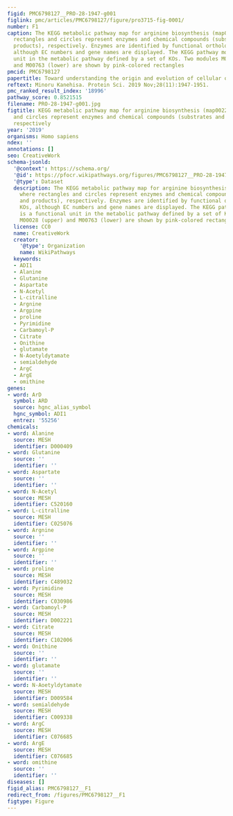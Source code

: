 ```yaml
---
figid: PMC6798127__PRO-28-1947-g001
figlink: pmc/articles/PMC6798127/figure/pro3715-fig-0001/
number: F1
caption: The KEGG metabolic pathway map for arginine biosynthesis (map00220), where
  rectangles and circles represent enzymes and chemical compounds (substrates and
  products), respectively. Enzymes are identified by functional orthologs called KOs,
  although EC numbers and gene names are displayed. The KEGG pathway module is a functional
  unit in the metabolic pathway defined by a set of KOs. Two modules M00028 (upper)
  and M00763 (lower) are shown by pink‐colored rectangles
pmcid: PMC6798127
papertitle: Toward understanding the origin and evolution of cellular organisms.
reftext: Minoru Kanehisa. Protein Sci. 2019 Nov;28(11):1947-1951.
pmc_ranked_result_index: '18996'
pathway_score: 0.8521515
filename: PRO-28-1947-g001.jpg
figtitle: KEGG metabolic pathway map for arginine biosynthesis (map00220), where rectangles
  and circles represent enzymes and chemical compounds (substrates and products),
  respectively
year: '2019'
organisms: Homo sapiens
ndex: ''
annotations: []
seo: CreativeWork
schema-jsonld:
  '@context': https://schema.org/
  '@id': https://pfocr.wikipathways.org/figures/PMC6798127__PRO-28-1947-g001.html
  '@type': Dataset
  description: The KEGG metabolic pathway map for arginine biosynthesis (map00220),
    where rectangles and circles represent enzymes and chemical compounds (substrates
    and products), respectively. Enzymes are identified by functional orthologs called
    KOs, although EC numbers and gene names are displayed. The KEGG pathway module
    is a functional unit in the metabolic pathway defined by a set of KOs. Two modules
    M00028 (upper) and M00763 (lower) are shown by pink‐colored rectangles
  license: CC0
  name: CreativeWork
  creator:
    '@type': Organization
    name: WikiPathways
  keywords:
  - ADI1
  - Alanine
  - Glutanine
  - Aspartate
  - N-Acetyl
  - L-citralline
  - Argnine
  - Argpine
  - proline
  - Pyrimidine
  - Carbamoyl-P
  - Citrate
  - Onithine
  - glutamate
  - N-Aoetyldytamate
  - semialdehyde
  - ArgC
  - ArgE
  - omithine
genes:
- word: ArD
  symbol: ARD
  source: hgnc_alias_symbol
  hgnc_symbol: ADI1
  entrez: '55256'
chemicals:
- word: Alanine
  source: MESH
  identifier: D000409
- word: Glutanine
  source: ''
  identifier: ''
- word: Aspartate
  source: ''
  identifier: ''
- word: N-Acetyl
  source: MESH
  identifier: C520160
- word: L-citralline
  source: MESH
  identifier: C025076
- word: Argnine
  source: ''
  identifier: ''
- word: Argpine
  source: ''
  identifier: ''
- word: proline
  source: MESH
  identifier: C489032
- word: Pyrimidine
  source: MESH
  identifier: C030986
- word: Carbamoyl-P
  source: MESH
  identifier: D002221
- word: Citrate
  source: MESH
  identifier: C102006
- word: Onithine
  source: ''
  identifier: ''
- word: glutamate
  source: ''
  identifier: ''
- word: N-Aoetyldytamate
  source: MESH
  identifier: D009584
- word: semialdehyde
  source: MESH
  identifier: C009338
- word: ArgC
  source: MESH
  identifier: C076685
- word: ArgE
  source: MESH
  identifier: C076685
- word: omithine
  source: ''
  identifier: ''
diseases: []
figid_alias: PMC6798127__F1
redirect_from: /figures/PMC6798127__F1
figtype: Figure
---
```

